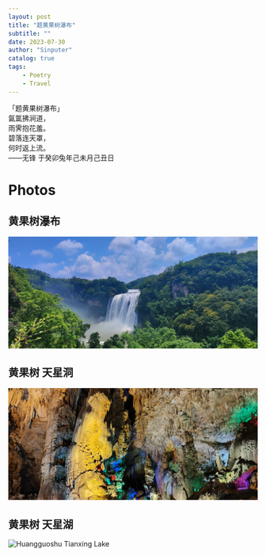 ```yaml
---
layout: post
title: "题黄果树瀑布"
subtitle: ""
date: 2023-07-30
author: "Sinputer"
catalog: true
tags: 
    - Poetry
    - Travel
---
```

「题黄果树瀑布」   
氤氲拂涧道，  
雨霁抱花羞。  
碧落连天罩，  
何时返上流。  
——无锋 于癸卯兔年己未月己丑日

# Photos
## 黄果树瀑布
![Huangguoshu Waterfall](../img/in-post/IMG_20230730_121516.jpg)
## 黄果树 天星洞
![Huangguoshu Tianxing Cave](../img/in-post/IMG_20230730_092653.jpg)
## 黄果树 天星湖
![Huangguoshu Tianxing Lake](../img/in-post/IMG_20230730_090144.jpg)
